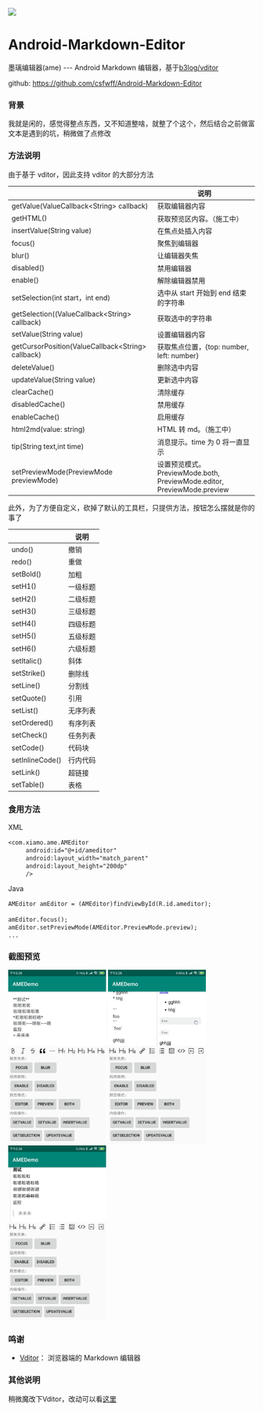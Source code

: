 ![](https://img.hacpai.com/bing/20190803.jpg?imageView2/1/w/960/h/540/interlace/1/q/100) 

# Android-Markdown-Editor

墨璃编辑器(ame) --- Android Markdown 编辑器，基于[b3log/vditor](https://github.com/b3log/vditor)

github: https://github.com/csfwff/Android-Markdown-Editor

### 背景

我就是闲的，感觉得整点东西，又不知道整啥，就整了个这个，然后结合之前做富文本是遇到的坑，稍微做了点修改

### 方法说明

由于基于 vditor，因此支持 vditor 的大部分方法

||说明|
|---|---|
|getValue(ValueCallback&lt;String&gt; callback)|获取编辑器内容|
|getHTML()|获取预览区内容。（施工中）|
|insertValue(String value)|在焦点处插入内容|
|focus()|聚焦到编辑器|
|blur()|让编辑器失焦|
|disabled()|禁用编辑器|
|enable()|解除编辑器禁用|
|setSelection(int start，int end)|选中从 start 开始到 end 结束的字符串|
|getSelection((ValueCallback&lt;String&gt; callback)|获取选中的字符串|
|setValue(String value)|设置编辑器内容|
|getCursorPosition(ValueCallback&lt;String&gt; callback)|获取焦点位置，{top: number, left: number}|
|deleteValue()|删除选中内容|
|updateValue(String value)|更新选中内容|
|clearCache()|清除缓存|
|disabledCache()|禁用缓存|
|enableCache()|启用缓存|
|html2md(value: string)|HTML 转 md。（施工中）|
|tip(String text,int time)|消息提示。time 为 0 将一直显示|
|setPreviewMode(PreviewMode previewMode)|设置预览模式。PreviewMode.both, PreviewMode.editor, PreviewMode.preview|


此外，为了方便自定义，砍掉了默认的工具栏，只提供方法，按钮怎么摆就是你的事了

||说明|
|---|---|
|undo()|撤销|
|redo()|重做|
|setBold()|加粗|
|setH1()|一级标题|
|setH2()|二级标题|
|setH3()|三级标题|
|setH4()|四级标题|
|setH5()|五级标题|
|setH6()|六级标题|
|setItalic()|斜体|
|setStrike()|删除线|
|setLine()|分割线|
|setQuote()|引用|
|setList()|无序列表|
|setOrdered()|有序列表|
|setCheck()|任务列表|
|setCode()|代码块|
|setInlineCode()|行内代码|
|setLink()|超链接|
|setTable()|表格|

### 食用方法

XML

```
<com.xiamo.ame.AMEditor
     android:id="@+id/ameditor"
     android:layout_width="match_parent"
     android:layout_height="200dp"
     />
```

Java

```
AMEditor amEditor = (AMEditor)findViewById(R.id.ameditor);

amEditor.focus();
amEditor.setPreviewMode(AMEditor.PreviewMode.preview);
...
```

### 截图预览
<img src=https://raw.githubusercontent.com/csfwff/Android-Markdown-Editor/03118b63cc9502b387fa453ed9faea0c1d40c5a6/screenshot/1.jpg width=200>  <img src=https://raw.githubusercontent.com/csfwff/Android-Markdown-Editor/03118b63cc9502b387fa453ed9faea0c1d40c5a6/screenshot/2.jpg width=200>  <img src=https://raw.githubusercontent.com/csfwff/Android-Markdown-Editor/03118b63cc9502b387fa453ed9faea0c1d40c5a6/screenshot/3.jpg width=200>



### 鸣谢
* [Vditor](https://github.com/b3log/vditor)： 浏览器端的 Markdown 编辑器

### 其他说明
稍微魔改下Vditor，改动可以看[这里](https://github.com/csfwff/vditor)
